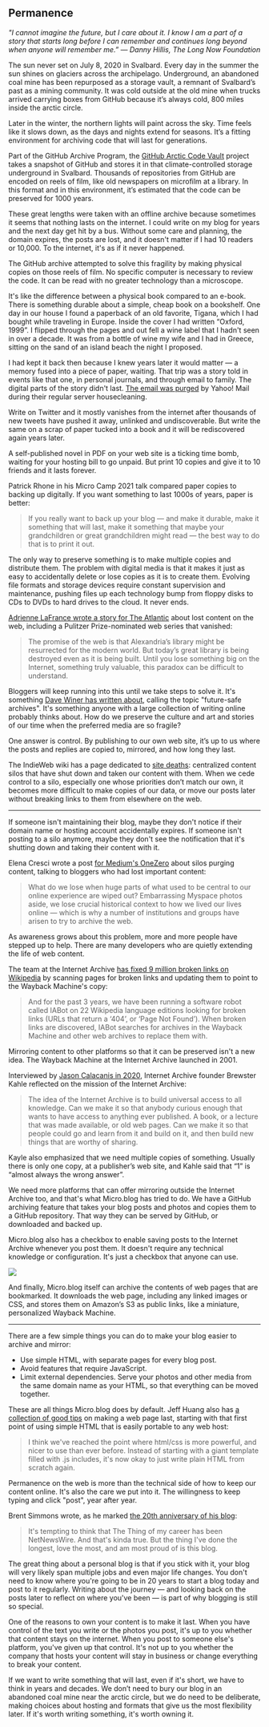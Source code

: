 ## Permanence

_"I cannot imagine the future, but I care about it. I know I am a part of a story that starts long before I can remember and continues long beyond when anyone will remember me.” — Danny Hillis, The Long Now Foundation_

The sun never set on July 8, 2020 in Svalbard. Every day in the summer the sun shines on glaciers across the archipelago. Underground, an abandoned coal mine has been repurposed as a storage vault, a remnant of Svalbard’s past as a mining community. It was cold outside at the old mine when trucks arrived carrying boxes from GitHub because it’s always cold, 800 miles inside the arctic circle.

Later in the winter, the northern lights will paint across the sky. Time feels like it slows down, as the days and nights extend for seasons. It’s a fitting environment for archiving code that will last for generations.

Part of the GitHub Archive Program, the [GitHub Arctic Code Vault][1] project takes a snapshot of GitHub and stores it in that climate-controlled storage underground in Svalbard. Thousands of repositories from GitHub are encoded on reels of film, like old newspapers on microfilm at a library. In this format and in this environment, it’s estimated that the code can be preserved for 1000 years.

These great lengths were taken with an offline archive because sometimes it seems that nothing lasts on the internet. I could write on my blog for years and the next day get hit by a bus. Without some care and planning, the domain expires, the posts are lost, and it doesn't matter if I had 10 readers or 10,000. To the internet, it's as if it never happened.

The GitHub archive attempted to solve this fragility by making physical copies on those reels of film. No specific computer is necessary to review the code. It can be read with no greater technology than a microscope.

It's like the difference between a physical book compared to an e-book. There is something durable about a simple, cheap book on a bookshelf. One day in our house I found a paperback of an old favorite, Tigana, which I had bought while traveling in Europe. Inside the cover I had written “Oxford, 1999”. I flipped through the pages and out fell a wine label that I hadn't seen in over a decade. It was from a bottle of wine my wife and I had in Greece, sitting on the sand of an island beach the night I proposed.

I had kept it back then because I knew years later it would matter — a memory fused into a piece of paper, waiting. That trip was a story told in events like that one, in personal journals, and through email to family. The digital parts of the story didn't last. [The email was purged][2] by Yahoo! Mail during their regular server housecleaning.

Write on Twitter and it mostly vanishes from the internet after thousands of new tweets have pushed it away, unlinked and undiscoverable. But write the same on a scrap of paper tucked into a book and it will be rediscovered again years later.

A self-published novel in PDF on your web site is a ticking time bomb, waiting for your hosting bill to go unpaid. But print 10 copies and give it to 10 friends and it lasts forever.

Patrick Rhone in his Micro Camp 2021 talk compared paper copies to backing up digitally. If you want something to last 1000s of years, paper is better:

> If you really want to back up your blog — and make it durable, make it something that will last, make it something that maybe your grandchildren or great grandchildren might read — the best way to do that is to print it out.

The only way to preserve something is to make multiple copies and distribute them. The problem with digital media is that it makes it just as easy to accidentally delete or lose copies as it is to create them. Evolving file formats and storage devices require constant supervision and maintenance, pushing files up each technology bump from floppy disks to CDs to DVDs to hard drives to the cloud. It never ends.

[Adrienne LaFrance wrote a story for The Atlantic][3] about lost content on the web, including a Pulitzer Prize-nominated web series that vanished:

> The promise of the web is that Alexandria’s library might be resurrected for the modern world. But today’s great library is being destroyed even as it is being built. Until you lose something big on the Internet, something truly valuable, this paradox can be difficult to understand.

Bloggers will keep running into this until we take steps to solve it. It's something [Dave Winer has written about][4], calling the topic "future-safe archives". It's something anyone with a large collection of writing online probably thinks about. How do we preserve the culture and art and stories of our time when the preferred media are so fragile?

One answer is control. By publishing to our own web site, it’s up to us where the posts and replies are copied to, mirrored, and how long they last.

The IndieWeb wiki has a page dedicated to [site deaths][5]: centralized content silos that have shut down and taken our content with them. When we cede control to a silo, especially one whose priorities don’t match our own, it becomes more difficult to make copies of our data, or move our posts later without breaking links to them from elsewhere on the web.

---- 

If someone isn't maintaining their blog, maybe they don't notice if their domain name or hosting account accidentally expires. If someone isn't posting to a silo anymore, maybe they don't see the notification that it's shutting down and taking their content with it.

Elena Cresci wrote a post [for Medium's OneZero][6] about silos purging content, talking to bloggers who had lost important content:

> What do we lose when huge parts of what used to be central to our online experience are wiped out? Embarrassing Myspace photos aside, we lose crucial historical context to how we lived our lives online — which is why a number of institutions and groups have arisen to try to archive the web.

As awareness grows about this problem, more and more people have stepped up to help. There are many developers who are quietly extending the life of web content.

The team at the Internet Archive [has fixed 9 million broken links on Wikipedia][7] by scanning pages for broken links and updating them to point to the Wayback Machine's copy:

> And for the past 3 years, we have been running a software robot called IABot on 22 Wikipedia language editions looking for broken links (URLs that return a ‘404’, or ‘Page Not Found’). When broken links are discovered, IABot searches for archives in the Wayback Machine and other web archives to replace them with.

Mirroring content to other platforms so that it can be preserved isn't a new idea. The Wayback Machine at the Internet Archive launched in 2001.

Interviewed by [Jason Calacanis in 2020][8], Internet Archive founder Brewster Kahle reflected on the mission of the Internet Archive:

> The idea of the Internet Archive is to build universal access to all knowledge. Can we make it so that anybody curious enough that wants to have access to anything ever published. A book, or a lecture that was made available, or old web pages. Can we make it so that people could go and learn from it and build on it, and then build new things that are worthy of sharing.

Kayle also emphasized that we need multiple copies of something. Usually there is only one copy, at a publisher’s web site, and Kahle said that “1” is “almost always the wrong answer”.

We need more platforms that can offer mirroring outside the Internet Archive too, and that's what Micro.blog has tried to do. We have a GitHub archiving feature that takes your blog posts and photos and copies them to a GitHub repository. That way they can be served by GitHub, or downloaded and backed up.

Micro.blog also has a checkbox to enable saving posts to the Internet Archive whenever you post them. It doesn't require any technical knowledge or configuration. It's just a checkbox that anyone can use.

![][image-1]

And finally, Micro.blog itself can archive the contents of web pages that are bookmarked. It downloads the web page, including any linked images or CSS, and stores them on Amazon’s S3 as public links, like a miniature, personalized Wayback Machine.

---- 

There are a few simple things you can do to make your blog easier to archive and mirror:

* Use simple HTML, with separate pages for every blog post.
* Avoid features that require JavaScript.
* Limit external dependencies. Serve your photos and other media from the same domain name as your HTML, so that everything can be moved together.

These are all things Micro.blog does by default. Jeff Huang also has [a collection of good tips][9] on making a web page last, starting with that first point of using simple HTML that is easily portable to any web host:

> I think we've reached the point where html/css is more powerful, and nicer to use than ever before. Instead of starting with a giant template filled with .js includes, it's now okay to just write plain HTML from scratch again.

Permanence on the web is more than the technical side of how to keep our content online. It's also the care we put into it. The willingness to keep typing and click "post", year after year.

Brent Simmons wrote, as he marked [the 20th anniversary of his blog][10]:

> It's tempting to think that The Thing of my career has been NetNewsWire. And that's kinda true. But the thing I've done the longest, love the most, and am most proud of is this blog.

The great thing about a personal blog is that if you stick with it, your blog will very likely span multiple jobs and even major life changes. You don't need to know where you're going to be in 20 years to start a blog today and post to it regularly. Writing about the journey — and looking back on the posts later to reflect on where you've been — is part of why blogging is still so special.

One of the reasons to own your content is to make it last. When you have control of the text you write or the photos you post, it's up to you whether that content stays on the internet. When you post to someone else's platform, you've given up that control. It's not up to you whether the company that hosts your content will stay in business or change everything to break your content.

If we want to write something that will last, even if it's short, we have to think in years and decades. We don’t need to bury our blog in an abandoned coal mine near the arctic circle, but we do need to be deliberate, making choices about hosting and formats that give us the most flexibility later. If it's worth writing something, it's worth owning it.

[1]:	https://github.blog/2020-07-16-github-archive-program-the-journey-of-the-worlds-open-source-code-to-the-arctic/
[2]:	http://www.manton.org/2002/07/yahoo%5C_mail.html
[3]:	https://www.theatlantic.com/technology/archive/2015/10/raiders-of-the-lost-web/409210/
[4]:	http://scripting.com/stories/2011/01/10/nytOnFuturesafeArchives.html
[5]:	https://indieweb.org/site-deaths
[6]:	https://onezero.medium.com/when-the-web-loses-its-memory-1c0fc4375ba9
[7]:	http://blog.archive.org/2018/10/01/more-than-9-million-broken-links-on-wikipedia-are-now-rescued/
[8]:	https://thisweekinstartups.com/e1111-brewster-kahle-on-archiving-the-entire-internet-creating-the-wayback-machine-protocols-over-platforms-microschools-more/
[9]:	https://jeffhuang.com/designed_to_last/
[10]:	https://inessential.com/2019/11/07/happy_20th_to_this_blog_

[image-1]:	https://book.micro.blog/uploads/2019/fed2f670a2.png